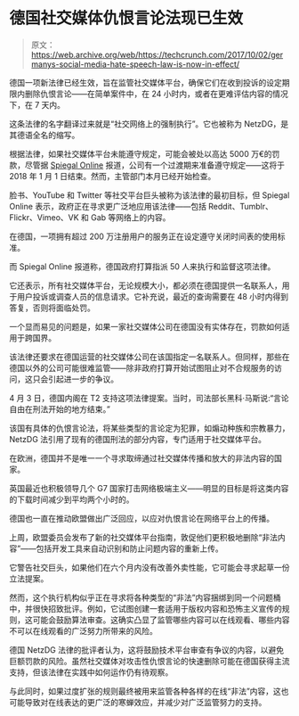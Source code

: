 # 德国社交媒体仇恨言论法现已生效

> 原文：<https://web.archive.org/web/https://techcrunch.com/2017/10/02/germanys-social-media-hate-speech-law-is-now-in-effect/>

德国一项新法律已经生效，旨在监管社交媒体平台，确保它们在收到投诉的设定期限内删除仇恨言论——在简单案件中，在 24 小时内，或者在更难评估内容的情况下，在 7 天内。

这条法律的名字翻译过来就是“社交网络上的强制执行”。它也被称为 NetzDG，是其德语全名的缩写。

根据法律，如果社交媒体平台未能遵守规定，可能会被处以高达 5000 万€的罚款，尽管据 [Spiegal Online](https://web.archive.org/web/20230407153351/http://www.spiegel.de/netzwelt/netzpolitik/facebook-gesetz-behoerden-nehmen-viele-soziale-netzwerke-ins-visier-a-1170820.html) 报道，公司有一个过渡期来准备遵守规定——这将于 2018 年 1 月 1 日结束。然而，主管部门本月已经开始检查。

脸书、YouTube 和 Twitter 等社交平台巨头被称为该法律的最初目标，但 Spiegal Online 表示，政府正在寻求更广泛地应用该法律——包括 Reddit、Tumblr、Flickr、Vimeo、VK 和 Gab 等网络上的内容。

在德国，一项拥有超过 200 万注册用户的服务正在设定遵守关闭时间表的使用标准。

而 Spiegal Online 报道称，德国政府打算指派 50 人来执行和监督这项法律。

它还表示，所有社交媒体平台，无论规模大小，都必须在德国提供一名联系人，用于用户投诉或调查人员的信息请求。它补充说，最近的查询需要在 48 小时内得到答复，否则将面临处罚。

一个显而易见的问题是，如果一家社交媒体公司在德国没有实体存在，罚款如何适用于跨国界。

该法律还要求在德国运营的社交媒体公司在该国指定一名联系人。但同样，那些在德国以外的公司可能很难监管——除非政府打算开始试图阻止对不合规服务的访问，这只会引起进一步的争议。

4 月 3 日，德国内阁在 T2 支持这项法律提案。当时，司法部长黑科·马斯说:“言论自由在刑法开始的地方结束。”

该国有具体的仇恨言论法，将某些类型的言论定为犯罪，如煽动种族和宗教暴力，NetzDG 法引用了现有的德国刑法的部分内容，专门适用于社交媒体平台。

在欧洲，德国并不是唯一一个寻求取缔通过社交媒体传播和放大的非法内容的国家。

英国最近也积极领导几个 G7 国家打击网络极端主义——明显的目标是将这类内容的下载时间减少到平均两个小时的。

德国也一直在推动欧盟做出广泛回应，以应对仇恨言论在网络平台上的传播。

上周，欧盟委员会发布了新的社交媒体平台指南，敦促他们更积极地删除“非法内容”——包括开发工具来自动识别和防止问题内容的重新上传。

它警告社交巨头，如果他们在六个月内没有改善外卖性能，它可能会寻求起草一份立法提案。

然而，这个执行机构似乎正在寻求将各种类型的“非法”内容捆绑到同一个问题桶中，并很快招致批评。例如，它试图创建一套适用于版权内容和恐怖主义宣传的规则，这可能会鼓励算法审查。这确实凸显了监管哪些内容可以在线观看、哪些内容不可以在线观看的广泛努力所带来的风险。

德国 NetzDG 法律的批评者认为，这将鼓励技术平台审查有争议的内容，以避免巨额罚款的风险。虽然社交媒体对攻击性仇恨言论的快速删除可能在德国获得主流支持，但该法律在实践中如何运作仍有待观察。

与此同时，如果过度扩张的规则最终被用来监管各种各样的在线“非法”内容，这也可能导致对在线表达的更广泛的寒蝉效应，并减少对广泛监管努力的支持。